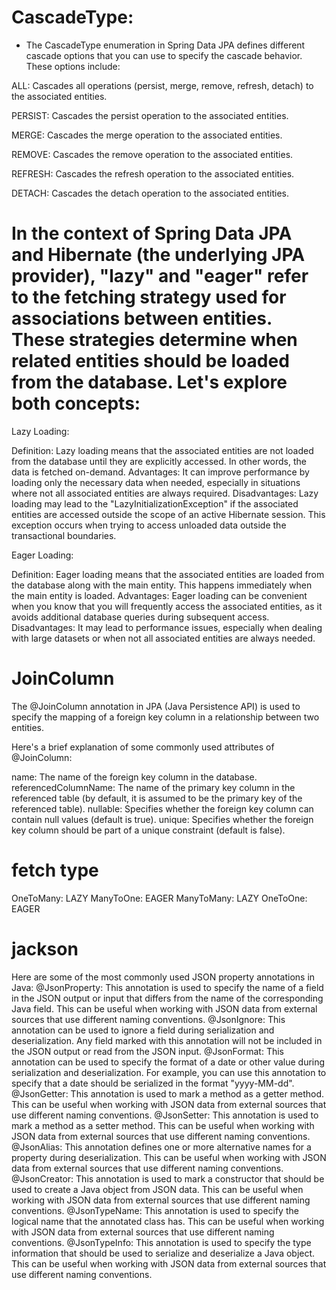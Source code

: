 # CascadeType:

* The CascadeType enumeration in Spring Data JPA defines different cascade options that you can use to specify the cascade behavior. These options include:

ALL: Cascades all operations (persist, merge, remove, refresh, detach) to the associated entities.

PERSIST: Cascades the persist operation to the associated entities.

MERGE: Cascades the merge operation to the associated entities.

REMOVE: Cascades the remove operation to the associated entities.

REFRESH: Cascades the refresh operation to the associated entities.

DETACH: Cascades the detach operation to the associated entities.


# In the context of Spring Data JPA and Hibernate (the underlying JPA provider), "lazy" and "eager" refer to the fetching strategy used for associations between entities. These strategies determine when related entities should be loaded from the database. Let's explore both concepts:

Lazy Loading:

Definition: Lazy loading means that the associated entities are not loaded from the database until they are explicitly accessed. In other words, the data is fetched on-demand.
Advantages: It can improve performance by loading only the necessary data when needed, especially in situations where not all associated entities are always required.
Disadvantages: Lazy loading may lead to the "LazyInitializationException" if the associated entities are accessed outside the scope of an active Hibernate session. This exception occurs when trying to access unloaded data outside the transactional boundaries.


Eager Loading:

Definition: Eager loading means that the associated entities are loaded from the database along with the main entity. This happens immediately when the main entity is loaded.
Advantages: Eager loading can be convenient when you know that you will frequently access the associated entities, as it avoids additional database queries during subsequent access.
Disadvantages: It may lead to performance issues, especially when dealing with large datasets or when not all associated entities are always needed.

# JoinColumn

The @JoinColumn annotation in JPA (Java Persistence API) is used to specify the mapping of a foreign key column in a relationship between two entities.

Here's a brief explanation of some commonly used attributes of @JoinColumn:

name: The name of the foreign key column in the database.
referencedColumnName: The name of the primary key column in the referenced table (by default, it is assumed to be the primary key of the referenced table).
nullable: Specifies whether the foreign key column can contain null values (default is true).
unique: Specifies whether the foreign key column should be part of a unique constraint (default is false).

# fetch type

OneToMany: LAZY
ManyToOne: EAGER
ManyToMany: LAZY
OneToOne: EAGER

# jackson
Here are some of the most commonly used JSON property annotations in Java:
@JsonProperty:
This annotation is used to specify the name of a field in the JSON output or input that differs from the name of the corresponding Java field. This can be useful when working with JSON data from external sources that use different naming conventions.
@JsonIgnore:
This annotation can be used to ignore a field during serialization and deserialization. Any field marked with this annotation will not be included in the JSON output or read from the JSON input.
@JsonFormat:
This annotation can be used to specify the format of a date or other value during serialization and deserialization. For example, you can use this annotation to specify that a date should be serialized in the format "yyyy-MM-dd".
@JsonGetter:
This annotation is used to mark a method as a getter method. This can be useful when working with JSON data from external sources that use different naming conventions.
@JsonSetter:
This annotation is used to mark a method as a setter method. This can be useful when working with JSON data from external sources that use different naming conventions.
@JsonAlias:
This annotation defines one or more alternative names for a property during deserialization. This can be useful when working with JSON data from external sources that use different naming conventions.
@JsonCreator:
This annotation is used to mark a constructor that should be used to create a Java object from JSON data. This can be useful when working with JSON data from external sources that use different naming conventions.
@JsonTypeName:
This annotation is used to specify the logical name that the annotated class has. This can be useful when working with JSON data from external sources that use different naming conventions.
@JsonTypeInfo:
This annotation is used to specify the type information that should be used to serialize and deserialize a Java object. This can be useful when working with JSON data from external sources that use different naming conventions.